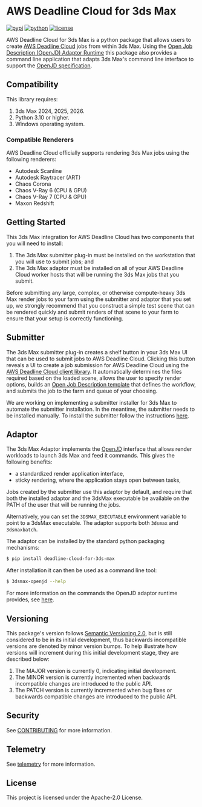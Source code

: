 # AWS Deadline Cloud for 3ds Max


[![pypi](https://img.shields.io/pypi/v/deadline-cloud-for-3ds-max.svg?style=flat)](https://pypi.python.org/pypi/deadline-cloud-for-3ds-max)
[![python](https://img.shields.io/pypi/pyversions/deadline-cloud-for-3ds-max.svg?style=flat)](https://pypi.python.org/pypi/deadline-cloud-for-3ds-max)
[![license](https://img.shields.io/pypi/l/deadline-cloud-for-3ds-max.svg?style=flat)](https://github.com/aws-deadline/deadline-cloud-for-3ds-max/blob/mainline/LICENSE)

AWS Deadline Cloud for 3ds Max is a python package that allows users to create [AWS Deadline Cloud][deadline-cloud] jobs from within 3ds Max. Using the [Open Job Description (OpenJD) Adaptor Runtime][openjd-adaptor-runtime] this package also provides a command line application that adapts 3ds Max's command line interface to support the [OpenJD specification][openjd].

[deadline-cloud]: https://docs.aws.amazon.com/deadline-cloud/latest/userguide/what-is-deadline-cloud.html
[deadline-cloud-client]: https://github.com/aws-deadline/deadline-cloud
[openjd]: https://github.com/OpenJobDescription/openjd-specifications/wiki
[openjd-adaptor-runtime]: https://github.com/OpenJobDescription/openjd-adaptor-runtime-for-python
[openjd-adaptor-runtime-lifecycle]: https://github.com/OpenJobDescription/openjd-adaptor-runtime-for-python/blob/release/README.md#adaptor-lifecycle

## Compatibility

This library requires:

1. 3ds Max 2024, 2025, 2026.
1. Python 3.10 or higher.
1. Windows operating system.

### Compatible Renderers

AWS Deadline Cloud officially supports rendering 3ds Max jobs using the following renderers:

* Autodesk Scanline 
* Autodesk Raytracer (ART) 
* Chaos Corona 
* Chaos V-Ray 6 (CPU & GPU)
* Chaos V-Ray 7 (CPU & GPU)
* Maxon Redshift
## Getting Started

This 3ds Max integration for AWS Deadline Cloud has two components that you will need to install:

1. The 3ds Max submitter plug-in must be installed on the workstation that you will use to submit jobs; and
2. The 3ds Max adaptor must be installed on all of your AWS Deadline Cloud worker hosts that will be running the 3ds Max jobs that you submit.

Before submitting any large, complex, or otherwise compute-heavy 3ds Max render jobs to your farm using the submitter and adaptor that you
set up, we strongly recommend that you construct a simple test scene that can be rendered quickly and submit renders of that
scene to your farm to ensure that your setup is correctly functioning.

## Submitter

The 3ds Max submitter plug-in creates a shelf button in your 3ds Max UI that can be used to submit jobs to AWS Deadline Cloud. Clicking this button
reveals a UI to create a job submission for AWS Deadline Cloud using the [AWS Deadline Cloud client library][deadline-cloud-client].
It automatically determines the files required based on the loaded scene, allows the user to specify render options, builds an
[Open Job Description template][openjd] that defines the workflow, and submits the job to the farm and queue of your choosing.

We are working on implementing a submitter installer for 3ds Max to automate the submitter installation. In the meantime, the submitter needs to be installed manually. To install the submitter follow the instructions [here](https://github.com/aws-deadline/deadline-cloud-for-3ds-max/blob/mainline/DEVELOPMENT.md#manual-installation).

## Adaptor

The 3ds Max Adaptor implements the [OpenJD][openjd-adaptor-runtime] interface that allows render workloads to launch 3ds Max and feed it commands. This gives the following benefits:
* a standardized render application interface,
* sticky rendering, where the application stays open between tasks,

Jobs created by the submitter use this adaptor by default, and require that both the installed adaptor
and the 3dsMax executable be available on the PATH of the user that will be running the jobs.

Alternatively, you can set the `3DSMAX_EXECUTABLE` environment variable to point to a 3dsMax executable.
The adaptor supports both `3dsmax` and `3dsmaxbatch`.

The adaptor can be installed by the standard python packaging mechanisms:
```sh
$ pip install deadline-cloud-for-3ds-max
```

After installation it can then be used as a command line tool:
```sh
$ 3dsmax-openjd --help
```

For more information on the commands the OpenJD adaptor runtime provides, see [here][openjd-adaptor-runtime-lifecycle].

## Versioning

This package's version follows [Semantic Versioning 2.0](https://semver.org/), but is still considered to be in its 
initial development, thus backwards incompatible versions are denoted by minor version bumps. To help illustrate how
versions will increment during this initial development stage, they are described below:

1. The MAJOR version is currently 0, indicating initial development. 
2. The MINOR version is currently incremented when backwards incompatible changes are introduced to the public API. 
3. The PATCH version is currently incremented when bug fixes or backwards compatible changes are introduced to the public API. 

## Security

See [CONTRIBUTING](https://github.com/aws-deadline/deadline-cloud-for-3ds-max/blob/release/CONTRIBUTING.md#security-issue-notifications) for more information.

## Telemetry

See [telemetry](https://github.com/aws-deadline/deadline-cloud-for-3ds-max/blob/release/docs/telemetry.md) for more information.

## License

This project is licensed under the Apache-2.0 License.

